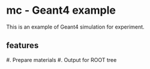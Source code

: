 # mc - Geant4 example

This is an example of Geant4 simulation for experiment.

## features

#. Prepare materials
#. Output for ROOT tree
